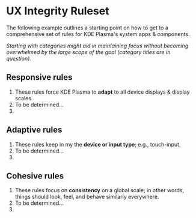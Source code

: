 # UX Integrity Ruleset

The following example outlines a starting point on how to get to a comprehensive set of rules for KDE Plasma's system apps & components.

*Starting with categories might aid in maintaining focus without becoming overwhelmed by the large scope of the goal (category titles are in question).* 

## Responsive rules

1. These rules force KDE Plasma to **adapt** to all device displays & display scales.
2. To be determined...
3. 

## Adaptive rules

1. These rules keep in my the **device or input type**; e.g., touch-input.
2. To be determined...
3.

## Cohesive rules

1. These rules focus on **consistency** on a global scale; in other words, things should look, feel, and behave similarly everywhere.
2. To be determined...
3.